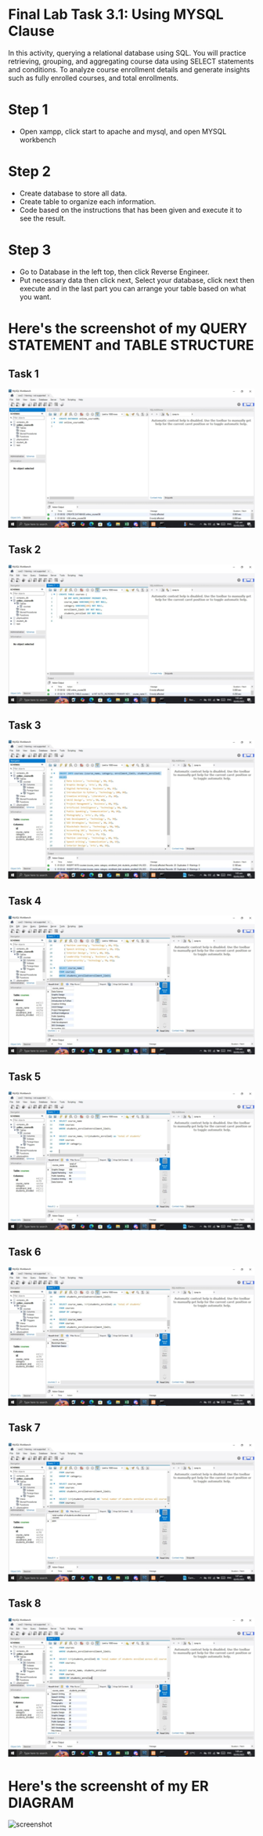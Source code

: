 # Final Lab Task 3.1: Using MYSQL Clause
In this activity, querying a relational database using SQL. You will practice retrieving, grouping, and aggregating course data using SELECT statements and conditions. To analyze course enrollment details and generate insights such as fully enrolled courses, and total enrollments.

# Step 1
- Open xampp, click start to apache and mysql, and open MYSQL workbench
# Step 2
- Create database to store all data.
- Create table to organize each information.
- Code based on the instructions that has been given and execute it to see the result.
# Step 3
-  Go to Database in the left top, then click Reverse Engineer.
- Put necessary data then click next, Select your database, click next then execute and in the last part you can arrange your table based on what you want.

# Here's the screenshot of my QUERY STATEMENT and TABLE STRUCTURE
## Task 1
![screenshot](images/db.jpg)
## Task 2
![screenshot](images/courses.jpg)
## Task 3
![screenshot](images/imp.jpg)
## Task 4
![screenshot](images/imp.1.jpg)
## Task 5
![screenshot](images/imp.2.jpg)
## Task 6
![screenshot](images/imp.3.jpg)
## Task 7
![screenshot](images/imp.4.jpg)
## Task 8
![screenshot](images/imp.5.jpg)

# Here's the screensht of my ER DIAGRAM
![screenshot](images/diagram%2(2).jpg)







 






